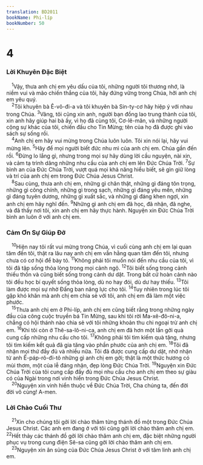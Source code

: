 ```yaml
---
translation: BD2011
bookName: Phi-líp 
bookNumber: 50
---
```


<div class="title"><h1>4</h1><h3>Lời Khuyên Ðặc Biệt</h3></div>
<span class="verse phi_4_1"> <sup>1</sup>Vậy, thưa anh chị em yêu dấu của tôi, những người tôi thương nhớ, là niềm vui và mão chiến thắng của tôi, hãy đứng vững trong Chúa, hỡi anh chị em yêu quý.<br/></span>
<span class="verse phi_4_2"> <sup>2</sup>Tôi khuyên bà Ê-vô-đi-a và tôi khuyên bà Sin-ty-cơ hãy hiệp ý với nhau trong Chúa. </span>
<span class="verse phi_4_3"><sup>3</sup>Vâng, tôi cũng xin anh, người bạn đồng lao trung thành của tôi, xin anh hãy giúp hai bà ấy, vì họ đã cùng tôi, Cơ-lê-măn, và những người cộng sự khác của tôi, chiến đấu cho Tin Mừng; tên của họ đã được ghi vào sách sự sống rồi.<br/></span>
<span class="verse phi_4_4"> <sup>4</sup>Anh chị em hãy vui mừng trong Chúa luôn luôn. Tôi xin nói lại, hãy vui mừng lên. </span>
<span class="verse phi_4_5"><sup>5</sup>Hãy để mọi người biết đức nhu mì của anh chị em. Chúa gần đến rồi. </span>
<span class="verse phi_4_6"><sup>6</sup>Ðừng lo lắng gì, nhưng trong mọi sự hãy dùng lời cầu nguyện, nài xin, và cảm tạ trình dâng những nhu cầu của anh chị em lên Ðức Chúa Trời. </span>
<span class="verse phi_4_7"><sup>7</sup>Sự bình an của Ðức Chúa Trời, vượt quá mọi khả năng hiểu biết, sẽ gìn giữ lòng và trí của anh chị em trong Ðức Chúa Jesus Christ.<br/></span>
<span class="verse phi_4_8"> <sup>8</sup>Sau cùng, thưa anh chị em, những gì chân thật, những gì đáng tôn trọng, những gì công chính, những gì trong sạch, những gì đáng yêu mến, những gì đáng tuyên dương, những gì xuất sắc, và những gì đáng khen ngợi, xin anh chị em hãy nghĩ đến. </span>
<span class="verse phi_4_9"><sup>9</sup>Những gì anh chị em đã học, đã nhận, đã nghe, và đã thấy nơi tôi, xin anh chị em hãy thực hành. Nguyện xin Ðức Chúa Trời bình an luôn ở với anh chị em.<br/></span>
<div class="title"><h3>Cảm Ơn Sự Giúp Ðỡ</h3></div>
<span class="verse phi_4_10"> <sup>10</sup>Hiện nay tôi rất vui mừng trong Chúa, vì cuối cùng anh chị em lại quan tâm đến tôi, thật ra lâu nay anh chị em vẫn hằng quan tâm đến tôi, nhưng chưa có cơ hội để bày tỏ. </span>
<span class="verse phi_4_11"><sup>11</sup>Không phải tôi muốn nói đến nhu cầu của tôi, vì tôi đã tập sống thỏa lòng trong mọi cảnh ngộ. </span>
<span class="verse phi_4_12"><sup>12</sup>Tôi biết sống trong cảnh thiếu thốn và cũng biết sống trong cảnh dư dật. Trong bất cứ hoàn cảnh nào tôi đều học bí quyết sống thỏa lòng, dù no hay đói, dù dư hay thiếu. </span>
<span class="verse phi_4_13"><sup>13</sup>Tôi làm được mọi sự nhờ Ðấng ban năng lực cho tôi. </span>
<span class="verse phi_4_14"><sup>14</sup>Tuy nhiên trong lúc tôi gặp khó khăn mà anh chị em chia sẻ với tôi, anh chị em đã làm một việc phước.<br/></span>
<span class="verse phi_4_15"> <sup>15</sup>Thưa anh chị em ở Phi-líp, anh chị em cũng biết rằng trong những ngày đầu của công cuộc truyền bá Tin Mừng, sau khi tôi rời Ma-xê-đô-ni-a, chẳng có hội thánh nào chia sẻ với tôi những khoản thu chi ngoại trừ anh chị em. </span>
<span class="verse phi_4_16"><sup>16</sup>Khi tôi còn ở Thê-sa-lô-ni-ca, anh chị em đã hơn một lần gởi quà cung cấp những nhu cầu cho tôi. </span>
<span class="verse phi_4_17"><sup>17</sup>Không phải tôi tìm kiếm quà tặng, nhưng tôi tìm kiếm kết quả đã gia tăng vào phần phước của anh chị em. </span>
<span class="verse phi_4_18"><sup>18</sup>Tôi đã nhận mọi thứ đầy đủ và nhiều nữa. Tôi đã được cung cấp dư dật, nhờ nhận từ anh Ê-páp-rô-đi-tô những gì anh chị em gởi; thật là một thức hương có mùi thơm, một của lễ đáng nhận, đẹp lòng Ðức Chúa Trời. </span>
<span class="verse phi_4_19"><sup>19</sup>Nguyện xin Ðức Chúa Trời của tôi cung cấp đầy đủ mọi nhu cầu cho anh chị em theo sự giàu có của Ngài trong nơi vinh hiển trong Ðức Chúa Jesus Christ.<br/></span>
<span class="verse phi_4_20"> <sup>20</sup>Nguyện xin vinh hiển thuộc về Ðức Chúa Trời, Cha chúng ta, đến đời đời vô cùng! A-men.<br/></span>
<div class="title"><h3>Lời Chào Cuối Thư</h3></div>
<span class="verse phi_4_21"> <sup>21</sup>Xin cho chúng tôi gởi lời chào thăm từng thánh đồ một trong Ðức Chúa Jesus Christ. Các anh em đang ở với tôi cũng gởi lời chào thăm anh chị em. </span>
<span class="verse phi_4_22"><sup>22</sup>Hết thảy các thánh đồ gởi lời chào thăm anh chị em, đặc biệt những người phục vụ trong cung điện Sê-sa cũng gởi lời chào thăm anh chị em.<br/></span>
<span class="verse phi_4_23"> <sup>23</sup>Nguyện xin ân sủng của Ðức Chúa Jesus Christ ở với tâm linh anh chị em.<br/></span>
